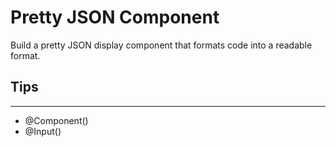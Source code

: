# Pretty JSON Component

Build a pretty JSON display component that formats code into a readable format.

## Tips
---
- @Component()
- @Input()
